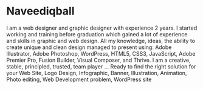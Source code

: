 # Naveediqball
I am a web designer and graphic designer with experience 2 years. I started working and training before graduation which gained a lot of experience and skills in graphic and web design.   All my knowledge, ideas, the ability to create unique and clean design managed to present using: Adobe Illustrator, Adobe Photoshop, WordPress, HTML5, CSS3, JavaScript, Adobe Premier Pro, Fusion Builder, Visual Composer, and Thrive.   I am a creative, stable, principled, trusted, team player ... Ready to find the right solution for your Web Site, Logo Design, Infographic, Banner, Illustration, Animation, Photo editing, Web Development problem, WordPress site
